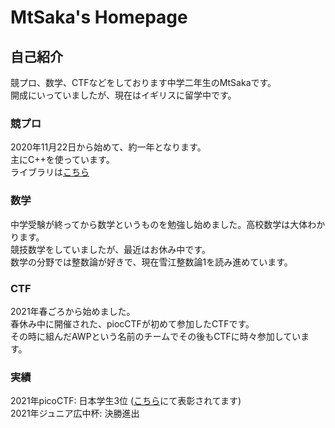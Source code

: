 # MtSaka's Homepage

## 自己紹介
競プロ、数学、CTFなどをしております中学二年生のMtSakaです。<br>
開成にいっていましたが、現在はイギリスに留学中です。<br>
### 競プロ
2020年11月22日から始めて、約一年となります。<br>
主にC++を使っています。<br>
ライブラリは[こちら](https://mtsaka.github.io/library/)<br>

### 数学
中学受験が終ってから数学というものを勉強し始めました。高校数学は大体わかります。<br>
競技数学をしていましたが、最近はお休み中です。<br>
数学の分野では整数論が好きで、現在雪江整数論1を読み進めています。<br>

### CTF
2021年春ごろから始めました。<br>
春休み中に開催された、piocCTFが初めて参加したCTFです。<br>
その時に組んだAWPという名前のチームでその後もCTFに時々参加しています。<br>

### 実績

2021年picoCTF: 日本学生3位 ([こちら](https://cognitivehack-jp.cognitivectf.com)にて表彰されてます)<br>
2021年ジュニア広中杯: 決勝進出<br>